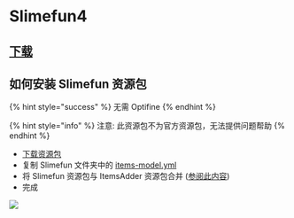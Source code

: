 # Slimefun4

## [下载](https://github.com/Slimefun/Slimefun4#download-slimefun-4)

## 如何安装 Slimefun 资源包

{% hint style="success" %}
无需 Optifine
{% endhint %}

{% hint style="info" %}
注意: 此资源包不为官方资源包，无法提供问题帮助
{% endhint %}

* [下载资源包](https://www.planetminecraft.com/texture-pack/slimefun-texture-by-raulh22/)
* 复制 Slimefun 文件夹中的 [items-model.yml](https://www.mediafire.com/file/4s42i4b1uk6r05j/file) 
* 将 Slimefun 资源包与 ItemsAdder 资源包合并 ([参阅此内容](../../plugin-usage/merge-resourcepacks/))
* 完成

![](../../.gitbook/assets/13338410.png)
